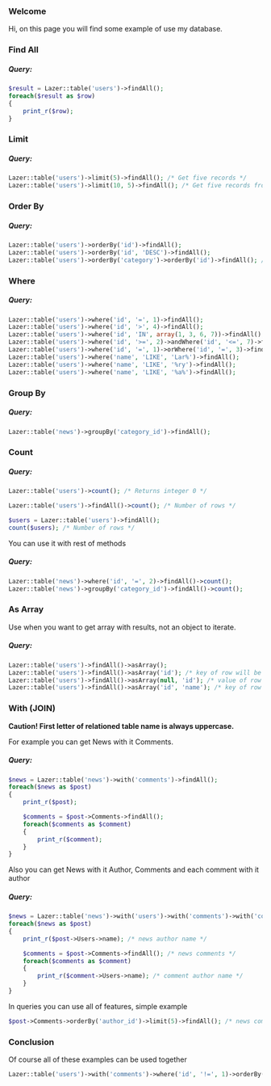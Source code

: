 ### Welcome

Hi, on this page you will find some example of use my database.

### Find All

##### Query:
```php
$result = Lazer::table('users')->findAll();
foreach($result as $row)
{
    print_r($row);
}
```
### Limit

##### Query:
```php
Lazer::table('users')->limit(5)->findAll(); /* Get five records */
Lazer::table('users')->limit(10, 5)->findAll(); /* Get five records from 10th */
```
### Order By

##### Query:
```php
Lazer::table('users')->orderBy('id')->findAll();
Lazer::table('users')->orderBy('id', 'DESC')->findAll();
Lazer::table('users')->orderBy('category')->orderBy('id')->findAll(); /* Order by multiple fields */
```
### Where

##### Query:
```php
Lazer::table('users')->where('id', '=', 1)->findAll();
Lazer::table('users')->where('id', '>', 4)->findAll();
Lazer::table('users')->where('id', 'IN', array(1, 3, 6, 7))->findAll();
Lazer::table('users')->where('id', '>=', 2)->andWhere('id', '<=', 7)->findAll();
Lazer::table('users')->where('id', '=', 1)->orWhere('id', '=', 3)->findAll();
Lazer::table('users')->where('name', 'LIKE', 'Lar%')->findAll();
Lazer::table('users')->where('name', 'LIKE', '%ry')->findAll();
Lazer::table('users')->where('name', 'LIKE', '%a%')->findAll();
```
### Group By

##### Query:
```php
Lazer::table('news')->groupBy('category_id')->findAll();
```
### Count

##### Query:
```php
Lazer::table('users')->count(); /* Returns integer 0 */

Lazer::table('users')->findAll()->count(); /* Number of rows */

$users = Lazer::table('users')->findAll();
count($users); /* Number of rows */
```
You can use it with rest of methods
##### Query:
```php
Lazer::table('news')->where('id', '=', 2)->findAll()->count();
Lazer::table('news')->groupBy('category_id')->findAll()->count();
```
### As Array

 Use when you want to get array with results, not an object to iterate. 
##### Query:
```php
Lazer::table('users')->findAll()->asArray();
Lazer::table('users')->findAll()->asArray('id'); /* key of row will be an ID */
Lazer::table('users')->findAll()->asArray(null, 'id'); /* value of row will be an ID */
Lazer::table('users')->findAll()->asArray('id', 'name'); /* key of row will be an ID and value will be a name of user */
```
### With (JOIN)

<b>Caution! First letter of relationed table name is always uppercase.</b>

For example you can get News with it Comments. 
##### Query:
```php
$news = Lazer::table('news')->with('comments')->findAll();
foreach($news as $post)
{
    print_r($post);

    $comments = $post->Comments->findAll();
    foreach($comments as $comment)
    {
        print_r($comment);
    }
}
```

Also you can get News with it Author, Comments and each comment with it author
##### Query:
```php
$news = Lazer::table('news')->with('users')->with('comments')->with('comments:users')->findAll();
foreach($news as $post)
{
    print_r($post->Users->name); /* news author name */

    $comments = $post->Comments->findAll(); /* news comments */
    foreach($comments as $comment)
    {
        print_r($comment->Users->name); /* comment author name */
    }
}
```
In queries you can use all of features, simple example
```php
$post->Comments->orderBy('author_id')->limit(5)->findAll(); /* news comments */
```

### Conclusion

Of course all of these examples can be used together
```php
Lazer::table('users')->with('comments')->where('id', '!=', 1)->orderBy('name')->limit(15)->findAll()->asArray();
``` 
